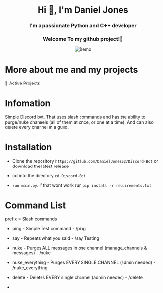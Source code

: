 <h1 align="center">Hi 👋, I'm Daniel Jones</h1>
<h3 align="center">I'm a passionate Python and C++ developer</h3>
<h3 align="center">Welcome To my github project!👋</h3>

<div align="center">
  <img src="https://user-images.githubusercontent.com/73097560/115834477-dbab4500-a447-11eb-908a-139a6edaec5c.gif" alt="Demo" />
</div>

# More about me and my projects

[📁 Active Projects](https://github.com/DanielJones02/Active-Projects)

# Infomation

Simple Discord bot. That uses slash commands and has the ability to purge/nuke channels (all of them at once, or one at a time). And can also delete every channel in a guild.


# Installation

 - Clone the repository `https://github.com/DanielJones02/Discord-Bot` or download the latest release

 - cd into the directory `cd Discord-Bot`

 - `run main.py`. if that wont work run `pip install -r requirements.txt`

# Command List

prefix = Slash commands

- ping - Simple Test  command - /ping

- say - Repeats what you said - /say Testing

- nuke - Purges ALL messages in one channel (manage_channels & messages) - /nuke

- nuke_everything - Purges EVERY SINGLE CHANNEL (admin needed) - /nuke_everything

- delete - Deletes EVERY single channel (admin needed) - /delete
- 

